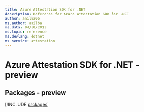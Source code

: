 ```yaml
---
title: Azure Attestation SDK for .NET
description: Reference for Azure Attestation SDK for .NET
author: anilba06
ms.author: anilba
ms.data: 04/10/2023
ms.topic: reference
ms.devlang: dotnet
ms.service: attestation
---
```

# Azure Attestation SDK for .NET - preview
## Packages - preview
[!INCLUDE [packages](attestation-index.md)]